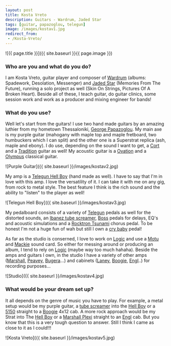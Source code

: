 ```yaml
---
layout: post
title: Kosta Vreto
description: Guitars - Wardrum, Jaded Star
tags: [guitar, papazoglou, telegun]
image: /images/kostav1.jpg
redirect_from:
 - /Kosta-Vreto/
---
```


![{{ page.title }}]({{ site.baseurl }}{{ page.image }})

### Who are you and what do you do? 

I am Kosta Vreto, guitar player and composer of [Wardrum](http://wardrum.gr/) (albums: Spadework, Desolation, Messenger) and [Jaded Star](http://www.jadedstar.net/) (Memories From The Future), running a solo project as well (Skin On Strings, Pictures Of A Broken Heart). Beside all of these, I teach guitar, do guitar clinics, some session work and work as a producer and mixing engineer for bands!

### What do you use?

Well let's start from the guitars! I use two hand made guitars by an amazing luthier from my hometown Thessaloniki, [George Papazoglou](https://www.facebook.com/George-Papazoglou-Dr-Fret-112610782118798/). My main axe is my purple  guitar (mahogany with maple top and maple fretboard, two humbuckers which I can split) and the other one is a Superstrat replica (ash, maple and ebony). I do use, depending on the sound I want to get, a [Cort](http://www.cortguitars.com/) and a [Tradition](http://www.traditionguitars.com/) guitar as well! My acoustic guitar is a [Ovation](http://www.ovationguitars.com/) and a [Olympus](http://olympuscustomguitars.wix.com/olympuscustomguitars) classical guitar.

![Purple Guitar]({{ site.baseurl }}/images/kostav2.jpg)

My amp is a [Telegun Hell Boy](https://www.facebook.com/TeleGun-Amps-201340816546380/) (hand made as well). I have to say that I'm in love with this amp. I love the versatility of it. I can take it with me on any gig, from rock to metal style. The best feature I think is the rich sound and the ability to "listen" to the player as well!

![Telegun Hell Boy]({{ site.baseurl }}/images/kostav3.jpg)

My pedalboard consists of a variety of [Telegun](https://www.facebook.com/TeleGun-Amps-201340816546380/) pedals as well for the distorted sounds, an [Ibanez tube screamer](http://www.andertons.co.uk/compact-pedals/pid9948/cid692/ibanez-ts9-tube-screamer-overdrive-pedal.asp), [Boss](http://www.bossus.com/) pedals for delays, EQ's and acoustic simulations and a [Rocktron Tsunami](http://www.musiciansfriend.com/chorus-flanger-phaser-effects-pedals/rocktron-tsunami-chorus-pedal) chorus pedal. To be honest I'm not a huge fun of wah but still I own a [cry baby](http://www.jimdunlop.com/product/cry-baby) pedal!

As far as the studio is conserned, I love to work on [Logic](http://www.apple.com/uk/logic-pro/) and use a [Motu](http://www.motu.com/) and [Mackie](http://mackie.com/) sound card. So either for messing around or producing an album, I tend to rely on [Logic](http://www.apple.com/uk/logic-pro/) (maybe way too much hahaha). Beside the amps and guitars I own, in the studio I have a variety of other amps ([Marshall](https://marshallamps.com/), [Peavey](http://peavey.com/), [Bugera](https://www.music-group.com/brand/bugera/home)...) and cabinets ([Laney](http://www.laney.co.uk/), [Boogie](http://www.mesaboogie.com/), [Engl](http://www.englamps.de/)..) for recording purposes...

![Studio]({{ site.baseurl }}/images/kostav4.jpg)

### What would be your dream set up?

It all depends on the genre of music you have to play. For example, a metal setup would be my purple guitar, a [tube screamer](http://www.andertons.co.uk/compact-pedals/pid9948/cid692/ibanez-ts9-tube-screamer-overdrive-pedal.asp) into the [Hell Boy](https://www.facebook.com/TeleGun-Amps-201340816546380/) or a [5150](http://www.evhgear.com/en-GB/gear/amps/) straight to a [Boogie](http://www.mesaboogie.com/) 4x12 cab. A more rock approach would be my Strat into The [Hell Boy](https://www.facebook.com/TeleGun-Amps-201340816546380/) or a [Marshall Plexi](https://marshallamps.com/products/amplifiers/vintage-re-issues/1959slp/) straight to an [Engl](http://www.englamps.de/) cab. But you know that this is a very tough question to answer. Still I think I came as close to it as I could!!!

![Kosta Vreto]({{ site.baseurl }}/images/kostav5.jpg)
